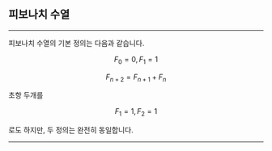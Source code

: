 ## 피보나치 수열

---

피보나치 수열의 기본 정의는 다음과 같습니다.

$$ F_0 = 0, F_1 = 1 $$

$$ F_{n+2} = F_{n+1} + F_n $$

초항 두개를

$$ F_1 = 1, F_2 = 1 $$

로도 하지만, 두 정의는 완전히 동일합니다.

---



